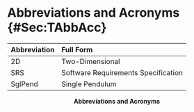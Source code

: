 # Abbreviations and Acronyms {#Sec:TAbbAcc}

<div id="Table:TAbbAcc"></div>

|Abbreviation|Full Form                          |
|:-----------|:----------------------------------|
|2D          |Two-Dimensional                    |
|SRS         |Software Requirements Specification|
|SglPend     |Single Pendulum                    |

**<p align="center">Abbreviations and Acronyms</p>**
